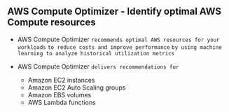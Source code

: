 ## AWS Compute Optimizer - Identify optimal AWS Compute resources

- AWS Compute Optimizer `recommends optimal AWS resources for your workloads` `to reduce costs and improve performance` `by using machine learning to analyze historical utilization metrics`

- AWS Compute Optimizer `delivers recommendations for`
  - Amazon EC2 instances
  - Amazon EC2 Auto Scaling groups
  - Amazon EBS volumes
  - AWS Lambda functions
